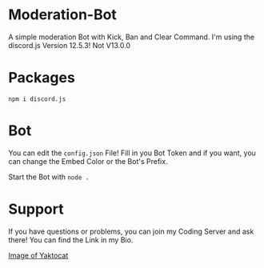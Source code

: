 # Moderation-Bot
A simple moderation Bot with Kick, Ban and Clear Command.
I'm using the discord.js Version 12.5.3! Not V13.0.0

# Packages
`npm i discord.js`

# Bot
You can edit the `config.json` File!
Fill in you Bot Token and if you want, 
you can change the Embed Color or the Bot's Prefix.

Start the Bot with `node .`

# Support
If you have questions or problems, you can join my Coding Server and ask there!
You can find the Link in my Bio.

[Image of Yaktocat](https://octodex.github.com/images/yaktocat.png)

